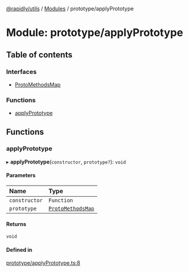[@rapidly/utils](../README.md) / [Modules](../modules.md) / prototype/applyPrototype

# Module: prototype/applyPrototype

## Table of contents

### Interfaces

- [ProtoMethodsMap](../interfaces/prototype_applyPrototype.ProtoMethodsMap.md)

### Functions

- [applyPrototype](prototype_applyPrototype.md#applyprototype)

## Functions

### applyPrototype

▸ **applyPrototype**(`constructor`, `prototype?`): `void`

#### Parameters

| Name | Type |
| :------ | :------ |
| `constructor` | `Function` |
| `prototype` | [`ProtoMethodsMap`](../interfaces/prototype_applyPrototype.ProtoMethodsMap.md) |

#### Returns

`void`

#### Defined in

[prototype/applyPrototype.ts:8](https://github.com/canguser/rapidly-utils/blob/fb9ea1f/main/prototype/applyPrototype.ts#L8)
